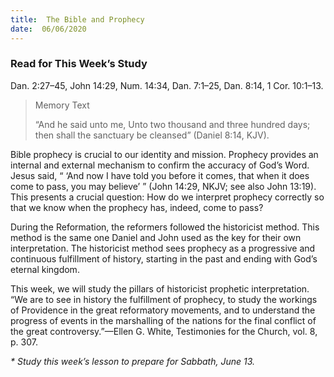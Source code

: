 ```yaml
---
title:  The Bible and Prophecy
date:  06/06/2020
---
```


### Read for This Week’s Study
Dan. 2:27–45, John 14:29, Num. 14:34, Dan. 7:1–25, Dan. 8:14, 1 Cor. 10:1–13.

> <p>Memory Text</p>
> “And he said unto me, Unto two thousand and three hundred days; then shall the sanctuary be cleansed” (Daniel 8:14, KJV).

Bible prophecy is crucial to our identity and mission. Prophecy provides an internal and external mechanism to confirm the accuracy of God’s Word. Jesus said, “ ‘And now I have told you before it comes, that when it does come to pass, you may believe’ ” (John 14:29, NKJV; see also John 13:19). This presents a crucial question: How do we interpret prophecy correctly so that we know when the prophecy has, indeed, come to pass?

During the Reformation, the reformers followed the historicist method. This method is the same one Daniel and John used as the key for their own interpretation. The historicist method sees prophecy as a progressive and continuous fulfillment of history, starting in the past and ending with God’s eternal kingdom.

This week, we will study the pillars of historicist prophetic interpretation. “We are to see in history the fulfillment of prophecy, to study the workings of Providence in the great reformatory movements, and to understand the progress of events in the marshalling of the nations for the final conflict of the great controversy.”—Ellen G. White, Testimonies for the Church, vol. 8, p. 307.

_* Study this week’s lesson to prepare for Sabbath, June 13._